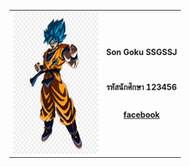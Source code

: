 <center><table>
  <tr>
    <th><img src="IMG/GOKU-B.png" height="250" width="150"></th>
    <th><p align="center">Son Goku SSGSSJ</p><br>
        <p align="center">รหัสนักศึกษา 123456</p><br>
        <a href=https://www.facebook.com/arm.zebras/photos/>facebook</a><br /><br />
    </th>
  </tr>
</table></center><br><br>
